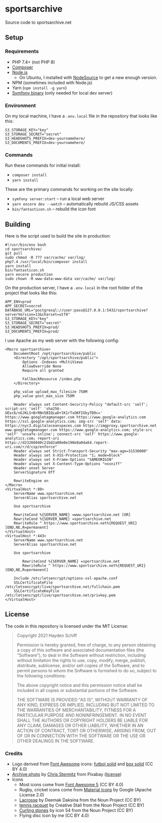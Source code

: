 # sportsarchive
Source code to sportsarchive.net

## Setup

### Requirements
* PHP 7.4+ (not PHP 8)
* [Composer](https://getcomposer.org/download/)
* [Node.js](https://nodejs.org/en/download/)
  * On Ubuntu, I installed with [NodeSource](https://github.com/nodesource/distributions#readme) to get a new enough version.
* NPM (sometimes included with Node.js)
* Yarn (`npm install -g yarn`)
* [Symfony binary](https://symfony.com/download) (only needed for local dev server)

### Environment
On my local machine, I have a `.env.local` file in the repository that looks like this:
```
S3_STORAGE_KEY="key"
S3_STORAGE_SECRET="secret"
S3_HEADSHOTS_PREFIX=dev-yournamehere/
S3_DOCUMENTS_PREFIX=dev-yournamehere/
```

### Commands
Run these commands for initial install:
* `composer install`
* `yarn install`

These are the primary commands for working on the site locally:

* `symfony server:start` – run a local web server
* `yarn encore dev --watch` – automatically rebuild JS/CSS assets
* `bin/fantasticon.sh` – rebuild the icon font

## Building
Here is the script used to build the site in production:
```
#!/usr/bin/env bash
cd sportsarchive/
git pull
sudo chmod -R 777 var/cache/ var/log/
php7.4 /usr/local/bin/composer install
yarn install
bin/fantasticon.sh
yarn encore production
sudo chown -R www-data:www-data var/cache/ var/log/
```

On the production server, I have a `.env.local` in the root folder of the project that looks like this:
```
APP_ENV=prod
APP_SECRET=secret
DATABASE_URL="postgresql://user:pass@127.0.0.1:5432/sportsarchive?serverVersion=13&charset=utf8"
S3_STORAGE_KEY="key"
S3_STORAGE_SECRET="secret"
S3_HEADSHOTS_PREFIX=prod/
S3_DOCUMENTS_PREFIX=prod/
```

I use Apache as my web server with the following config:
```
<Macro sportsarchive>
	DocumentRoot /opt/sportsarchive/public
	<Directory "/opt/sportsarchive/public">
		Options -Indexes +MultiViews
		AllowOverride None
		Require all granted

		FallbackResource /index.php
	</Directory>

	php_value upload_max_filesize 750M
	php_value post_max_size 750M

	Header always set Content-Security-Policy "default-src 'self'; script-src 'self' 'sha256-UExc6/nGJKLS+BrRNn5BIQLwD+lK1rTxOKFIGkyTD0c=' https://www.googletagmanager.com https://www.google-analytics.com https://ssl.google-analytics.com; img-src 'self' data: https://nyc3.digitaloceanspaces.com https://imgproxy.sportsarchive.net www.googletagmanager.com https://www.google-analytics.com; style-src 'self' 'unsafe-inline'; connect-src 'self' https://www.google-analytics.com; report-uri https://d23266040c21bd2a00e0e190e8a04a64.report-uri.com/r/d/csp/enforce"
	Header always set Strict-Transport-Security "max-age=31536000"
	Header always set X-XSS-Protection "1; mode=block"
	Header always set X-Frame-Options "SAMEORIGIN"
	Header always set X-Content-Type-Options "nosniff"
	Header unset Server
	ServerSignature Off

	RewriteEngine on
</Macro>
<VirtualHost *:80>
	ServerName www.sportsarchive.net
	ServerAlias sportsarchive.net

	Use sportsarchive

	RewriteCond %{SERVER_NAME} =www.sportsarchive.net [OR]
	RewriteCond %{SERVER_NAME} =sportsarchive.net
	RewriteRule ^ https://www.sportsarchive.net%{REQUEST_URI} [END,NE,R=permanent]
</VirtualHost>
<VirtualHost *:443>
	ServerName www.sportsarchive.net
	ServerAlias sportsarchive.net

	Use sportsarchive

        RewriteCond %{SERVER_NAME} =sportsarchive.net
        RewriteRule ^ https://www.sportsarchive.net%{REQUEST_URI} [END,NE,R=permanent]

	Include /etc/letsencrypt/options-ssl-apache.conf
	SSLCertificateFile /etc/letsencrypt/live/sportsarchive.net/fullchain.pem
	SSLCertificateKeyFile /etc/letsencrypt/live/sportsarchive.net/privkey.pem
</VirtualHost>
```

## License
The code in this repository is licensed under the MIT License:

> Copyright 2021 Hayden Schiff
>
> Permission is hereby granted, free of charge, to any person obtaining a copy of this software and associated documentation files (the "Software"), to deal in the Software without restriction, including without limitation the rights to use, copy, modify, merge, publish, distribute, sublicense, and/or sell copies of the Software, and to permit persons to whom the Software is furnished to do so, subject to the following conditions:
>
> The above copyright notice and this permission notice shall be included in all copies or substantial portions of the Software.
>
> THE SOFTWARE IS PROVIDED "AS IS", WITHOUT WARRANTY OF ANY KIND, EXPRESS OR IMPLIED, INCLUDING BUT NOT LIMITED TO THE WARRANTIES OF MERCHANTABILITY, FITNESS FOR A PARTICULAR PURPOSE AND NONINFRINGEMENT. IN NO EVENT SHALL THE AUTHORS OR COPYRIGHT HOLDERS BE LIABLE FOR ANY CLAIM, DAMAGES OR OTHER LIABILITY, WHETHER IN AN ACTION OF CONTRACT, TORT OR OTHERWISE, ARISING FROM, OUT OF OR IN CONNECTION WITH THE SOFTWARE OR THE USE OR OTHER DEALINGS IN THE SOFTWARE.

### Credits
* Logo derived from [Font Awesome](https://fontawesome.com/) icons: [futbol solid](https://fontawesome.com/icons/futbol?style=solid) and [box solid](https://fontawesome.com/icons/box?style=solid) (CC BY 4.0)
* [Archive photo](https://pixabay.com/photos/files-ddr-archive-1633406/) by [Chris Stermitz](https://pixabay.com/users/creativesignature-1460253/) from Pixabay ([license](https://pixabay.com/service/license/))
* Icons
  * Most icons come from [Font Awesome 5](https://fontawesome.com/) (CC BY 4.0)
  * Rugby, cricket icons come from [Material Icons](https://fonts.google.com/icons) by Google (Apache License 2.0)
  * [Lacrosse](https://thenounproject.com/term/lacrosse/2174330/) by Deemak Daksina from the Noun Project (CC BY)
  * [tennis racquet](https://thenounproject.com/term/tennis-racquet/483296/) by Creative Stall from the Noun Project (CC BY)
  * [Curling stones](https://thenounproject.com/term/curling-stones/1545123/) by icon 54 from the Noun Project (CC BY)
  * Flying disc icon by me (CC BY 4.0)
